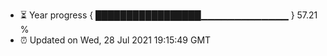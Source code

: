 - ⏳ Year progress { █████████████████▁▁▁▁▁▁▁▁▁▁▁▁▁ } 57.21 %
- ⏰ Updated on Wed, 28 Jul 2021 19:15:49 GMT

